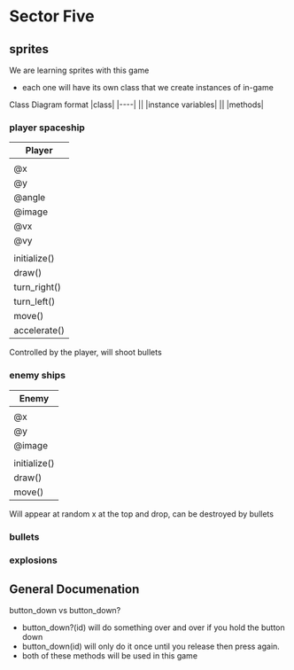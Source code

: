 # Sector Five

## sprites

We are learning sprites with this game
- each one will have its own class that we create instances of in-game

Class Diagram format
|class|
|----|
||
|instance variables|
||
|methods|

### player spaceship
|Player|
|---|
||
|@x|
|@y|
|@angle|
|@image|
|@vx|
|@vy|
||
|initialize()|
|draw()|
|turn\_right()|
|turn\_left()|
|move()|
|accelerate()|

Controlled by the player, will shoot bullets<br>

### enemy ships
|Enemy|
|---|
||
|@x|
|@y|
|@image|
||
|initialize()|
|draw()|
|move()|

Will appear at random x at the top and drop, can be destroyed by bullets<br>

### bullets

### explosions

## General Documenation

button\_down vs button\_down?
- button\_down?(id) will do something over and over if you hold the button down
- button\_down(id) will only do it once until you release then press again.
- both of these methods will be used in this game

